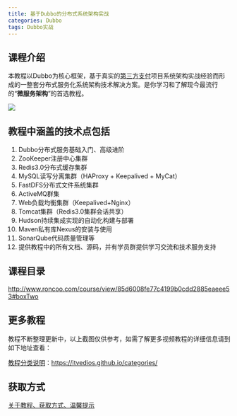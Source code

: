 ```yaml
---
title: 基于Dubbo的分布式系统架构实战
categories: Dubbo
tags: Dubbo实战
---
```


## 课程介绍

本教程以Dubbo为核心框架，基于真实的[第三方支付](http://www.oschina.net/p/roncoo-pay)项目系统架构实战经验而形成的一整套分布式服务化系统架构技术解决方案。是你学习和了解现今最流行的“**微服务架构**”的首选教程。

![](http://oqn6ggw87.bkt.clouddn.com/基于Dubbo的分布式系统架构实战.png)

<!--more-->

## 教程中涵盖的技术点包括

1. Dubbo分布式服务基础入门、高级进阶
2. ZooKeeper注册中心集群
3. Redis3.0分布式缓存集群
4. MySQL读写分离集群（HAProxy + Keepalived + MyCat）
5. FastDFS分布式文件系统集群
6. ActiveMQ群集
7. Web负载均衡集群（Keepalived+Nginx）
8. Tomcat集群（Redis3.0集群会话共享）
9. Hudson持续集成实现的自动化构建与部署
10. Maven私有库Nexus的安装与使用
11. SonarQube代码质量管理等
12. 提供教程中的所有文档、源码，并有学员群提供学习交流和技术服务支持

## 课程目录

http://www.roncoo.com/course/view/85d6008fe77c4199b0cdd2885eaeee53#boxTwo

## 更多教程

教程不断整理更新中，以上截图仅供参考，如需了解更多视频教程的详细信息请到如下地址查看：

[教程分类说明](https://itvedios.github.io/categories/)：<https://itvedios.github.io/categories/>

## 获取方式

[关于教程、获取方式、温馨提示](https://itvedios.github.io/about/)